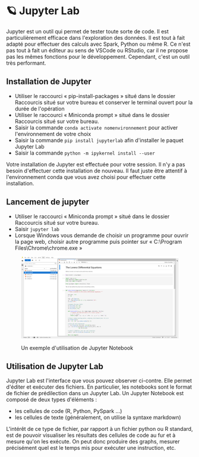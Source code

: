 # 🪐 Jupyter Lab

Jupyter est un outil qui permet de tester toute sorte de code. Il est particulièrement efficace dans l'exploration des données. Il est tout à fait adapté pour effectuer des calculs avec Spark, Python ou même R. Ce n'est pas tout à fait un éditeur au sens de VSCode ou RStudio, car il ne propose pas les mêmes fonctions pour le développement. Cependant, c'est un outil très performant.

## Installation de Jupyter

* Utiliser le raccourci « pip-install-packages » situé dans le dossier Raccourcis situé sur votre bureau et conserver le terminal ouvert pour la durée de l'opération
* Utiliser le raccourci « Miniconda prompt » situé dans le dossier Raccourcis situé sur votre bureau.
* Saisir la commande `conda activate nomenvironnement` pour activer l'environnement de votre choix
* Saisir la commande `pip install jupyterlab` afin d'installer le paquet Jupyter Lab
* Saisir la commande `python -m ipykernel install --user`

Votre installation de Jupyter est effectuée pour votre session. Il n'y a pas besoin d'effectuer cette installation de nouveau. Il faut juste être attentif à l'environnement conda que vous avez choisi pour effectuer cette installation.

## Lancement de jupyter

* Utiliser le raccourci « Miniconda prompt » situé dans le dossier Raccourcis situé sur votre bureau.
* Saisir `jupyter lab`
* Lorsque Windows vous demande de choisir un programme pour ouvrir la page web, choisir autre programme puis pointer sur « C:\Program Files\Chrome\chrome.exe »

<figure><img src="../chapters/images/jupyter.png" alt=""><figcaption><p>Un exemple d'utilisation de Jupyter Notebook</p></figcaption></figure>

## Utilisation de Jupyter Lab

Jupyter Lab est l'interface que vous pouvez observer ci-contre. Elle permet d'éditer et exécuter des fichiers. En particulier, les notebooks sont le format de fichier de prédilection dans un Jupyter Lab. Un Jupyter Notebook est composé de deux types d'éléments :

* les cellules de code (R, Python, PySpark ...)
* les cellules de texte (généralement, on utilise la syntaxe markdown)

L'intérêt de ce type de fichier, par rapport à un fichier python ou R standard, est de pouvoir visualiser les résultats des cellules de code au fur et à mesure qu'on les exécute. On peut donc produire des graphs, mesurer précisément quel est le temps mis pour exécuter une instruction, etc.
